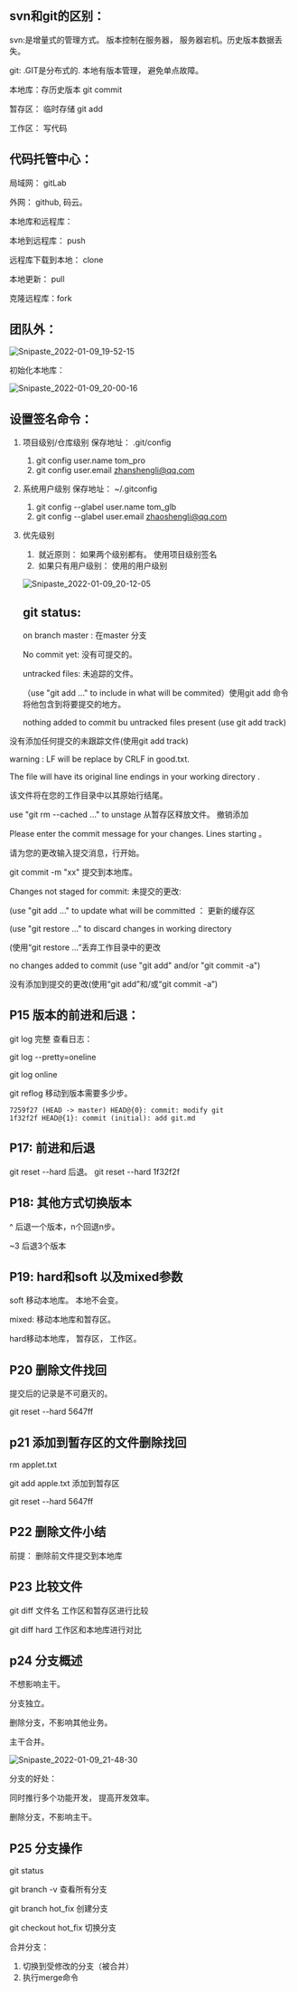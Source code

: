 ## svn和git的区别：

svn:是增量式的管理方式。 版本控制在服务器， 服务器宕机。历史版本数据丢失。 

git: .GIT是分布式的. 本地有版本管理， 避免单点故障。 



本地库：存历史版本  git commit

暂存区： 临时存储  git add 

工作区： 写代码



## 代码托管中心：

局域网： gitLab

外网： github, 码云。

本地库和远程库：

本地到远程库： push 

远程库下载到本地： clone

本地更新： pull

克隆远程库：fork  

## 团队外：

![Snipaste_2022-01-09_19-52-15](E:\github\gitLearn\Image\Snipaste_2022-01-09_19-52-15.png)

初始化本地库：

![Snipaste_2022-01-09_20-00-16](E:\github\gitLearn\Image\Snipaste_2022-01-09_20-00-16.png)

## 设置签名命令： 

1. 项目级别/仓库级别 保存地址： .git/config  

   1. git config user.name tom_pro
   2. git config user.email zhanshengli@qq.com

2. 系统用户级别   保存地址： ~/.gitconfig  

   1. git config --glabel user.name tom_glb
   2. git config --glabel user.email zhaoshengli@qq.com 

3. 优先级别

   1. ​	就近原则： 如果两个级别都有。 使用项目级别签名
   2. ​    如果只有用户级别： 使用的用户级别

   ![Snipaste_2022-01-09_20-12-05](E:\github\gitLearn\Image\Snipaste_2022-01-09_20-12-05.png)

   ## git status:

    on branch master :  在master 分支

   No commit yet: 没有可提交的。

   untracked files: 未追踪的文件。 

   （use "git add <file>..." to include in what will be commited）使用git add 命令将他包含到将要提交的地方。 

   nothing added to commit bu untracked files present (use git add track)

没有添加任何提交的未跟踪文件(使用git add track)  

warning : LF will be replace by CRLF in good.txt. 

The file will have its original line endings in your working directory . 

该文件将在您的工作目录中以其原始行结尾。  

use "git rm --cached <file>..." to unstage    从暂存区释放文件。 撤销添加

Please enter the commit message for your changes. Lines starting 。 

请为您的更改输入提交消息，行开始。  

git commit -m "xx" 提交到本地库。 

Changes not staged for commit:  未提交的更改:  

(use "git add <file>..." to update what will be committed ： 更新的缓存区

(use "git restore <file>..." to discard changes in working directory

(使用“git restore <file>…”丢弃工作目录中的更改  

no changes added to commit (use "git add" and/or "git commit -a")

没有添加到提交的更改(使用“git add”和/或“git commit -a”)  

## P15 版本的前进和后退：

git log   完整 查看日志：

git log --pretty=oneline  

git log online   

git reflog  移动到版本需要多少步。 

```
7259f27 (HEAD -> master) HEAD@{0}: commit: modify git
1f32f2f HEAD@{1}: commit (initial): add git.md
```



## P17: 前进和后退

git reset --hard  后退。   git reset --hard 1f32f2f 

## P18: 其他方式切换版本

^ 后退一个版本，n个回退n步。 

~3 后退3个版本

## P19: hard和soft 以及mixed参数

soft 移动本地库。  本地不会变。 

mixed:    移动本地库和暂存区。 

hard移动本地库， 暂存区， 工作区。

## P20 删除文件找回

提交后的记录是不可磨灭的。 

git reset --hard 5647ff

## p21 添加到暂存区的文件删除找回

rm applet.txt

git add apple.txt 添加到暂存区

git reset --hard 5647ff

## P22  删除文件小结

前提： 删除前文件提交到本地库

## P23 比较文件

git diff 文件名   工作区和暂存区进行比较

git diff hard   工作区和本地库进行对比

## p24 分支概述

不想影响主干。 

分支独立。 

删除分支，不影响其他业务。 

主干合并。 

![Snipaste_2022-01-09_21-48-30](E:\github\gitLearn\Image\Snipaste_2022-01-09_21-48-30.png)

分支的好处：

同时推行多个功能开发， 提高开发效率。 

删除分支，不影响主干。 

## P25 分支操作

git status 

git branch -v   查看所有分支

git branch hot_fix 创建分支

git checkout hot_fix 切换分支

合并分支：

1.  切换到受修改的分支（被合并）
2. 执行merge命令



